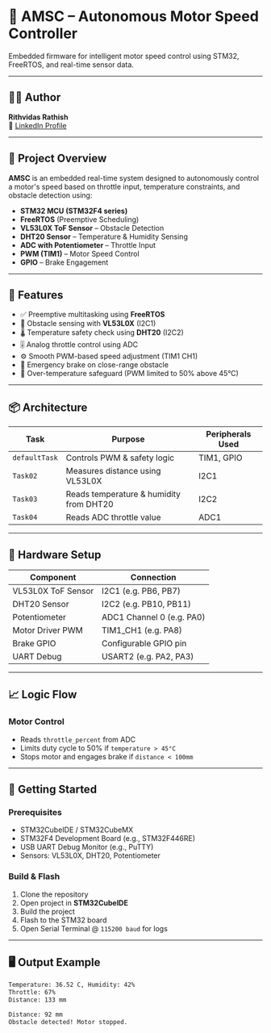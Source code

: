 # 🚗 AMSC – Autonomous Motor Speed Controller

Embedded firmware for intelligent motor speed control using STM32, FreeRTOS, and real-time sensor data.

---

## 👨‍💻 Author

**Rithvidas Rathish**  
🔗 [LinkedIn Profile](https://www.linkedin.com/in/rithvidas-rathish-embedded-firmware-developer/)

---

## 📌 Project Overview

**AMSC** is an embedded real-time system designed to autonomously control a motor's speed based on throttle input, temperature constraints, and obstacle detection using:

- **STM32 MCU (STM32F4 series)**
- **FreeRTOS** (Preemptive Scheduling)
- **VL53L0X ToF Sensor** – Obstacle Detection
- **DHT20 Sensor** – Temperature & Humidity Sensing
- **ADC with Potentiometer** – Throttle Input
- **PWM (TIM1)** – Motor Speed Control
- **GPIO** – Brake Engagement

---

## 🧠 Features

- ✅ Preemptive multitasking using **FreeRTOS**
- 📏 Obstacle sensing with **VL53L0X** (I2C1)
- 🌡️ Temperature safety check using **DHT20** (I2C2)
- 🎚️ Analog throttle control using ADC
- ⚙️ Smooth PWM-based speed adjustment (TIM1 CH1)
- 🚨 Emergency brake on close-range obstacle
- 🧯 Over-temperature safeguard (PWM limited to 50% above 45°C)

---

## 📦 Architecture

| Task         | Purpose                                          | Peripherals Used   |
|--------------|--------------------------------------------------|--------------------|
| `defaultTask`| Controls PWM & safety logic                      | TIM1, GPIO         |
| `Task02`     | Measures distance using VL53L0X                  | I2C1               |
| `Task03`     | Reads temperature & humidity from DHT20          | I2C2               |
| `Task04`     | Reads ADC throttle value                         | ADC1               |

---

## 🔧 Hardware Setup

| Component         | Connection         |
|------------------|--------------------|
| VL53L0X ToF Sensor| I2C1 (e.g. PB6, PB7) |
| DHT20 Sensor      | I2C2 (e.g. PB10, PB11) |
| Potentiometer     | ADC1 Channel 0 (e.g. PA0) |
| Motor Driver PWM  | TIM1_CH1 (e.g. PA8) |
| Brake GPIO        | Configurable GPIO pin |
| UART Debug        | USART2 (e.g. PA2, PA3) |

---

## 📈 Logic Flow

### Motor Control
- Reads `throttle_percent` from ADC
- Limits duty cycle to 50% if `temperature > 45°C`
- Stops motor and engages brake if `distance < 100mm`

---

## 🚀 Getting Started

### Prerequisites
- STM32CubeIDE / STM32CubeMX
- STM32F4 Development Board (e.g., STM32F446RE)
- USB UART Debug Monitor (e.g., PuTTY)
- Sensors: VL53L0X, DHT20, Potentiometer

### Build & Flash
1. Clone the repository
2. Open project in **STM32CubeIDE**
3. Build the project
4. Flash to the STM32 board
5. Open Serial Terminal @ `115200 baud` for logs

---

## 🖥️ Output Example

```bash
Temperature: 36.52 C, Humidity: 42%
Throttle: 67%
Distance: 133 mm

Distance: 92 mm
Obstacle detected! Motor stopped.
